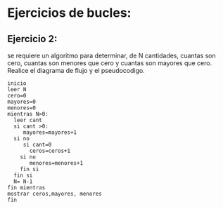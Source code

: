 # Ejercicios de bucles:  

## Ejercicio 2:  
se requiere un algoritmo para determinar, de N cantidades, cuantas son cero, cuantas son menores que cero y cuantas son mayores que cero.
Realice el diagrama de flujo y el pseudocodigo. 

```  
inicio  
leer N  
cero=0  
mayores=0  
menores=0  
mientras N>0:  
  leer cant  
  si cant >0:  
     mayores=mayores+1  
  si no  
     si cant=0  
       ceros=ceros+1   
    si no  
       menores=menores+1  
    fin si  
  fin si  
  N= N-1  
fin mientras  
mostrar ceros,mayores, menores  
fin  
```


